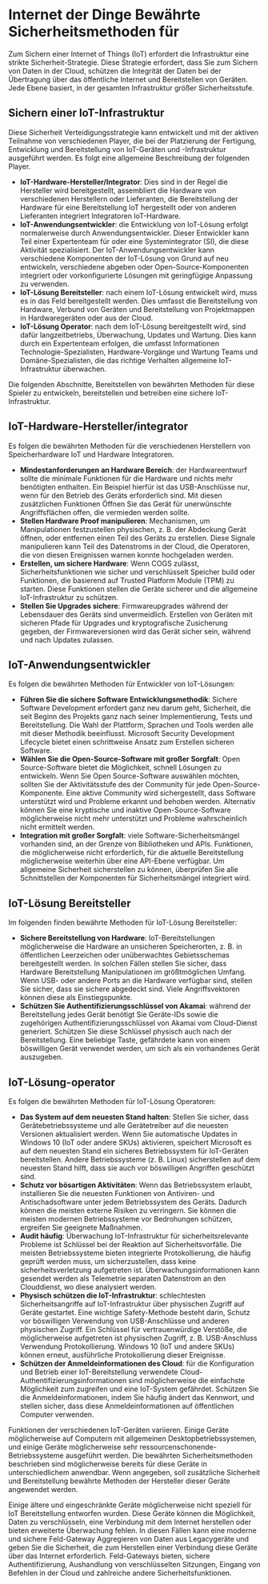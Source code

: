 # <a name="internet-of-things-security-best-practices"></a>Internet der Dinge Bewährte Sicherheitsmethoden für
Zum Sichern einer Internet of Things (IoT) erfordert die Infrastruktur eine strikte Sicherheit-Strategie. Diese Strategie erfordert, dass Sie zum Sichern von Daten in der Cloud, schützen die Integrität der Daten bei der Übertragung über das öffentliche Internet und Bereitstellen von Geräten. Jede Ebene basiert, in der gesamten Infrastruktur größer Sicherheitsstufe.

## <a name="secure-an-iot-infrastructure"></a>Sichern einer IoT-Infrastruktur
Diese Sicherheit Verteidigungsstrategie kann entwickelt und mit der aktiven Teilnahme von verschiedenen Player, die bei der Platzierung der Fertigung, Entwicklung und Bereitstellung von IoT-Geräten und -Infrastruktur ausgeführt werden. Es folgt eine allgemeine Beschreibung der folgenden Player.  

* **IoT-Hardware-Hersteller/Integrator**: Dies sind in der Regel die Hersteller wird bereitgestellt, assembliert die Hardware von verschiedenen Herstellern oder Lieferanten, die Bereitstellung der Hardware für eine Bereitstellung IoT hergestellt oder von anderen Lieferanten integriert Integratoren IoT-Hardware.
* **IoT-Anwendungsentwickler**: die Entwicklung von IoT-Lösung erfolgt normalerweise durch Anwendungsentwickler. Dieser Entwickler kann Teil einer Expertenteam für oder eine Systemintegrator (SI), die diese Aktivität spezialisiert. Der IoT-Anwendungsentwickler kann verschiedene Komponenten der IoT-Lösung von Grund auf neu entwickeln, verschiedene abgeben oder Open-Source-Komponenten integriert oder vorkonfigurierte Lösungen mit geringfügige Anpassung zu verwenden.
* **IoT-Lösung Bereitsteller**: nach einem IoT-Lösung entwickelt wird, muss es in das Feld bereitgestellt werden. Dies umfasst die Bereitstellung von Hardware, Verbund von Geräten und Bereitstellung von Projektmappen in Hardwaregeräten oder aus der Cloud.
* **IoT-Lösung Operator**: nach dem IoT-Lösung bereitgestellt wird, sind dafür langzeitbetriebs, Überwachung, Updates und Wartung. Dies kann durch ein Expertenteam erfolgen, die umfasst Informationen Technologie-Spezialisten, Hardware-Vorgänge und Wartung Teams und Domäne-Spezialisten, die das richtige Verhalten allgemeine IoT-Infrastruktur überwachen.

Die folgenden Abschnitte, Bereitstellen von bewährten Methoden für diese Spieler zu entwickeln, bereitstellen und betreiben eine sichere IoT-Infrastruktur.

## <a name="iot-hardware-manufacturerintegrator"></a>IoT-Hardware-Hersteller/integrator
Es folgen die bewährten Methoden für die verschiedenen Herstellern von Speicherhardware IoT und Hardware Integratoren.

* **Mindestanforderungen an Hardware Bereich**: der Hardwareentwurf sollte die minimale Funktionen für die Hardware und nichts mehr benötigten enthalten. Ein Beispiel hierfür ist das USB-Anschlüsse nur, wenn für den Betrieb des Geräts erforderlich sind. Mit diesen zusätzlichen Funktionen Öffnen Sie das Gerät für unerwünschte Angriffsflächen offen, die vermieden werden sollte.
* **Stellen Hardware Proof manipulieren**: Mechanismen, um Manipulationen festzustellen physischen, z. B. der Abdeckung Gerät öffnen, oder entfernen einen Teil des Geräts zu erstellen. Diese Signale manipulieren kann Teil des Datenstroms in der Cloud, die Operatoren, die von diesen Ereignissen warnen konnte hochgeladen werden.
* **Erstellen, um sichere Hardware**: Wenn COGS zulässt, Sicherheitsfunktionen wie sicher und verschlüsselt Speicher build oder Funktionen, die basierend auf Trusted Platform Module (TPM) zu starten. Diese Funktionen stellen die Geräte sicherer und die allgemeine IoT-Infrastruktur zu schützen.
* **Stellen Sie Upgrades sichere**: Firmwareupgrades während der Lebensdauer des Geräts sind unvermeidlich. Erstellen von Geräten mit sicheren Pfade für Upgrades und kryptografische Zusicherung gegeben, der Firmwareversionen wird das Gerät sicher sein, während und nach Updates zulassen.

## <a name="iot-solution-developer"></a>IoT-Anwendungsentwickler
Es folgen die bewährten Methoden für Entwickler von IoT-Lösungen:

* **Führen Sie die sichere Software Entwicklungsmethodik**: Sichere Software Development erfordert ganz neu darum geht, Sicherheit, die seit Beginn des Projekts ganz nach seiner Implementierung, Tests und Bereitstellung. Die Wahl der Plattform, Sprachen und Tools werden alle mit dieser Methodik beeinflusst. Microsoft Security Development Lifecycle bietet einen schrittweise Ansatz zum Erstellen sicheren Software.
* **Wählen Sie die Open-Source-Software mit großer Sorgfalt**: Open Source-Software bietet die Möglichkeit, schnell Lösungen zu entwickeln. Wenn Sie Open Source-Software auswählen möchten, sollten Sie der Aktivitätsstufe des der Community für jede Open-Source-Komponente. Eine aktive Community wird sichergestellt, dass Software unterstützt wird und Probleme erkannt und behoben werden. Alternativ können Sie eine kryptische und inaktive Open-Source-Software möglicherweise nicht mehr unterstützt und Probleme wahrscheinlich nicht ermittelt werden.
* **Integration mit großer Sorgfalt**: viele Software-Sicherheitsmängel vorhanden sind, an der Grenze von Bibliotheken und APIs. Funktionen, die möglicherweise nicht erforderlich, für die aktuelle Bereitstellung möglicherweise weiterhin über eine API-Ebene verfügbar. Um allgemeine Sicherheit sicherstellen zu können, überprüfen Sie alle Schnittstellen der Komponenten für Sicherheitsmängel integriert wird.      

## <a name="iot-solution-deployer"></a>IoT-Lösung Bereitsteller
Im folgenden finden bewährte Methoden für IoT-Lösung Bereitsteller:

* **Sichere Bereitstellung von Hardware**: IoT-Bereitstellungen möglicherweise die Hardware an unsicheren Speicherorten, z. B. in öffentlichen Leerzeichen oder unüberwachtes Gebietsschemas bereitgestellt werden. In solchen Fällen stellen Sie sicher, dass Hardware Bereitstellung Manipulationen im größtmöglichen Umfang. Wenn USB- oder andere Ports an die Hardware verfügbar sind, stellen Sie sicher, dass sie sichere abgedeckt sind. Viele Angriffsvektoren können diese als Einstiegspunkte.
* **Schützen Sie Authentifizierungsschlüssel von Akamai**: während der Bereitstellung jedes Gerät benötigt Sie Geräte-IDs sowie die zugehörigen Authentifizierungsschlüssel von Akamai vom Cloud-Dienst generiert. Schützen Sie diese Schlüssel physisch auch nach der Bereitstellung. Eine beliebige Taste, gefährdete kann von einem böswilligen Gerät verwendet werden, um sich als ein vorhandenes Gerät auszugeben.

## <a name="iot-solution-operator"></a>IoT-Lösung-operator
Es folgen die bewährten Methoden für IoT-Lösung Operatoren:

* **Das System auf dem neuesten Stand halten**: Stellen Sie sicher, dass Gerätebetriebssysteme und alle Gerätetreiber auf die neuesten Versionen aktualisiert werden. Wenn Sie automatische Updates in Windows 10 (IoT oder andere SKUs) aktivieren, speichert Microsoft es auf dem neuesten Stand ein sicheres Betriebssystem für IoT-Geräten bereitstellen. Andere Betriebssysteme (z. B. Linux) sicherstellen auf dem neuesten Stand hilft, dass sie auch vor böswilligen Angriffen geschützt sind.
* **Schutz vor bösartigen Aktivitäten**: Wenn das Betriebssystem erlaubt, installieren Sie die neuesten Funktionen von Antiviren- und Antischadsoftware unter jedem Betriebssystem des Geräts. Dadurch können die meisten externe Risiken zu verringern. Sie können die meisten modernen Betriebssysteme vor Bedrohungen schützen, ergreifen Sie geeignete Maßnahmen.
* **Audit häufig**: Überwachung IoT-Infrastruktur für sicherheitsrelevante Probleme ist Schlüssel bei der Reaktion auf Sicherheitsvorfälle. Die meisten Betriebssysteme bieten integrierte Protokollierung, die häufig geprüft werden muss, um sicherzustellen, dass keine sicherheitsverletzung aufgetreten ist. Überwachungsinformationen kann gesendet werden als Telemetrie separaten Datenstrom an den Clouddienst, wo diese analysiert werden.
* **Physisch schützen die IoT-Infrastruktur**: schlechtesten Sicherheitsangriffe auf IoT-Infrastruktur über physischen Zugriff auf Geräte gestartet. Eine wichtige Safety-Methode besteht darin, Schutz vor böswilligen Verwendung von USB-Anschlüsse und anderen physischen Zugriff. Ein Schlüssel für vertrauenwürdige Verstöße, die möglicherweise aufgetreten ist physischen Zugriff, z. B. USB-Anschluss Verwendung Protokollierung. Windows 10 (IoT und andere SKUs) können erneut, ausführliche Protokollierung dieser Ereignisse.
* **Schützen der Anmeldeinformationen des Cloud**: für die Konfiguration und Betrieb einer IoT-Bereitstellung verwendete Cloud-Authentifizierungsinformationen sind möglicherweise die einfachste Möglichkeit zum zugreifen und eine IoT-System gefährdet. Schützen Sie die Anmeldeinformationen, indem Sie häufig ändert das Kennwort, und stellen sicher, dass diese Anmeldeinformationen auf öffentlichen Computer verwenden.

Funktionen der verschiedenen IoT-Geräten variieren. Einige Geräte möglicherweise auf Computern mit allgemeinen Desktopbetriebssystemen, und einige Geräte möglicherweise sehr ressourcenschonende-Betriebssysteme ausgeführt werden. Die bewährten Sicherheitsmethoden beschrieben sind möglicherweise bereits für diese Geräte in unterschiedlichem anwendbar. Wenn angegeben, soll zusätzliche Sicherheit und Bereitstellung bewährte Methoden der Hersteller dieser Geräte angewendet werden.

Einige ältere und eingeschränkte Geräte möglicherweise nicht speziell für IoT Bereitstellung entworfen wurden. Diese Geräte können die Möglichkeit, Daten zu verschlüsseln, eine Verbindung mit dem Internet herstellen oder bieten erweiterte Überwachung fehlen. In diesen Fällen kann eine moderne und sichere Feld-Gateway Aggregieren von Daten aus Legacygeräte und geben Sie die Sicherheit, die zum Herstellen einer Verbindung diese Geräte über das Internet erforderlich. Feld-Gateways bieten, sichere Authentifizierung, Aushandlung von verschlüsselten Sitzungen, Eingang von Befehlen in der Cloud und zahlreiche andere Sicherheitsfunktionen.

